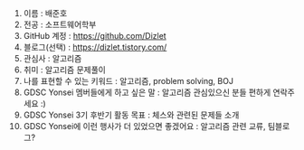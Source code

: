 1. 이름 : 배준호
2. 전공 : 소프트웨어학부
3. GitHub 계정 : https://github.com/Dizlet
4. 블로그(선택) : https://dizlet.tistory.com/
5. 관심사 : 알고리즘
6. 취미 : 알고리즘 문제풀이
7. 나를 표현할 수 있는 키워드 : 알고리즘, problem solving, BOJ
8. GDSC Yonsei 멤버들에게 하고 싶은 말 : 알고리즘 관심있으신 분들 편하게 연락주세요 :)
9. GDSC Yonsei 3기 후반기 활동 목표 : 체스와 관련된 문제들 소개
10. GDSC Yonsei에 이런 행사가 더 있었으면 좋겠어요 : 알고리즘 관련 교류, 팀블로그?
